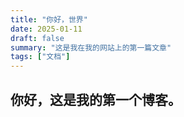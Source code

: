 ```yaml
---
title: "你好，世界"
date: 2025-01-11
draft: false
summary: "这是我在我的网站上的第一篇文章"
tags: ["文档"]
---
```


<!--## A sub-title -->

## 你好，这是我的第一个博客。